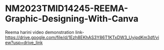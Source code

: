 # NM2023TMID14245-REEMA-Graphic-Designing-With-Canva
Reema harini video demonstration link- https://drive.google.com/file/d/1Ezh8EKhAS3Y86T1KTxDW3_UyipdKm3df/view?usp=drive_link
